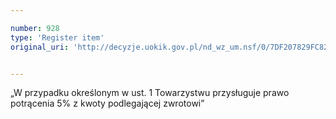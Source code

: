 ```yaml
---

number: 928
type: 'Register item'
original_uri: 'http://decyzje.uokik.gov.pl/nd_wz_um.nsf/0/7DF207829FC823A6C12572DD0032974C?OpenDocument'


---
```


„W przypadku określonym w ust. 1 Towarzystwu przysługuje prawo potrącenia 5% z kwoty podlegającej zwrotowi”
